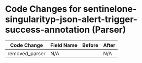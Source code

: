 # Code Changes for sentinelone-singularityp-json-alert-trigger-success-annotation (Parser)

| Code Change | Field Name | Before | After |
|-------------|------------|--------|-------|
| removed_parser | N/A |  | N/A |